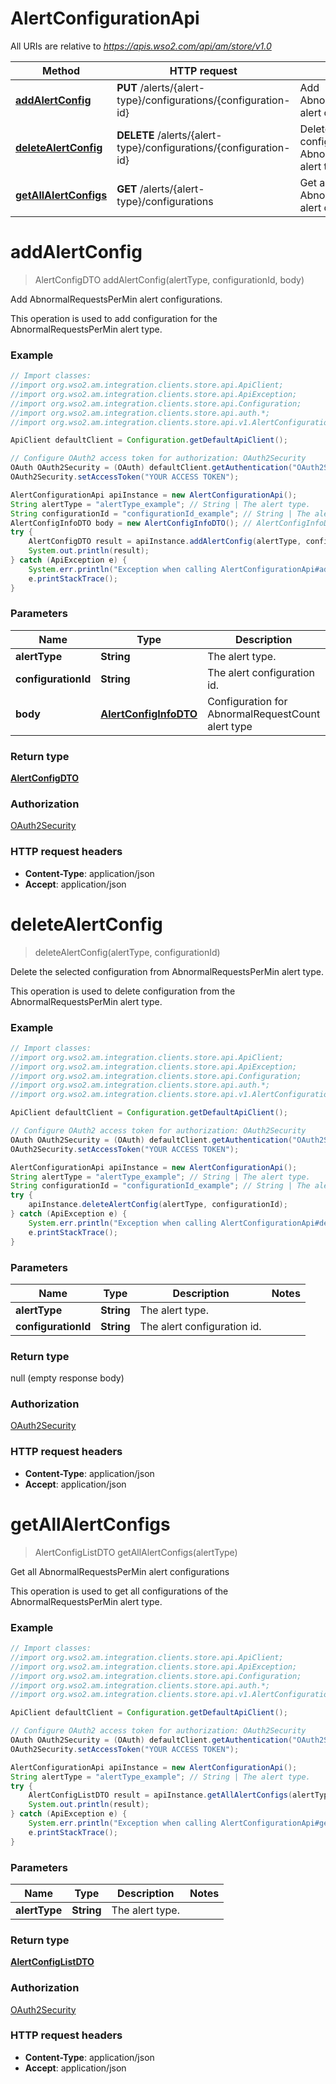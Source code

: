 # AlertConfigurationApi

All URIs are relative to *https://apis.wso2.com/api/am/store/v1.0*

Method | HTTP request | Description
------------- | ------------- | -------------
[**addAlertConfig**](AlertConfigurationApi.md#addAlertConfig) | **PUT** /alerts/{alert-type}/configurations/{configuration-id} | Add AbnormalRequestsPerMin alert configurations. 
[**deleteAlertConfig**](AlertConfigurationApi.md#deleteAlertConfig) | **DELETE** /alerts/{alert-type}/configurations/{configuration-id} | Delete the selected configuration from AbnormalRequestsPerMin alert type. 
[**getAllAlertConfigs**](AlertConfigurationApi.md#getAllAlertConfigs) | **GET** /alerts/{alert-type}/configurations | Get all AbnormalRequestsPerMin alert configurations 


<a name="addAlertConfig"></a>
# **addAlertConfig**
> AlertConfigDTO addAlertConfig(alertType, configurationId, body)

Add AbnormalRequestsPerMin alert configurations. 

This operation is used to add configuration for the AbnormalRequestsPerMin alert type. 

### Example
```java
// Import classes:
//import org.wso2.am.integration.clients.store.api.ApiClient;
//import org.wso2.am.integration.clients.store.api.ApiException;
//import org.wso2.am.integration.clients.store.api.Configuration;
//import org.wso2.am.integration.clients.store.api.auth.*;
//import org.wso2.am.integration.clients.store.api.v1.AlertConfigurationApi;

ApiClient defaultClient = Configuration.getDefaultApiClient();

// Configure OAuth2 access token for authorization: OAuth2Security
OAuth OAuth2Security = (OAuth) defaultClient.getAuthentication("OAuth2Security");
OAuth2Security.setAccessToken("YOUR ACCESS TOKEN");

AlertConfigurationApi apiInstance = new AlertConfigurationApi();
String alertType = "alertType_example"; // String | The alert type. 
String configurationId = "configurationId_example"; // String | The alert configuration id. 
AlertConfigInfoDTO body = new AlertConfigInfoDTO(); // AlertConfigInfoDTO | Configuration for AbnormalRequestCount alert type
try {
    AlertConfigDTO result = apiInstance.addAlertConfig(alertType, configurationId, body);
    System.out.println(result);
} catch (ApiException e) {
    System.err.println("Exception when calling AlertConfigurationApi#addAlertConfig");
    e.printStackTrace();
}
```

### Parameters

Name | Type | Description  | Notes
------------- | ------------- | ------------- | -------------
 **alertType** | **String**| The alert type.  |
 **configurationId** | **String**| The alert configuration id.  |
 **body** | [**AlertConfigInfoDTO**](AlertConfigInfoDTO.md)| Configuration for AbnormalRequestCount alert type |

### Return type

[**AlertConfigDTO**](AlertConfigDTO.md)

### Authorization

[OAuth2Security](../README.md#OAuth2Security)

### HTTP request headers

 - **Content-Type**: application/json
 - **Accept**: application/json

<a name="deleteAlertConfig"></a>
# **deleteAlertConfig**
> deleteAlertConfig(alertType, configurationId)

Delete the selected configuration from AbnormalRequestsPerMin alert type. 

This operation is used to delete configuration from the AbnormalRequestsPerMin alert type. 

### Example
```java
// Import classes:
//import org.wso2.am.integration.clients.store.api.ApiClient;
//import org.wso2.am.integration.clients.store.api.ApiException;
//import org.wso2.am.integration.clients.store.api.Configuration;
//import org.wso2.am.integration.clients.store.api.auth.*;
//import org.wso2.am.integration.clients.store.api.v1.AlertConfigurationApi;

ApiClient defaultClient = Configuration.getDefaultApiClient();

// Configure OAuth2 access token for authorization: OAuth2Security
OAuth OAuth2Security = (OAuth) defaultClient.getAuthentication("OAuth2Security");
OAuth2Security.setAccessToken("YOUR ACCESS TOKEN");

AlertConfigurationApi apiInstance = new AlertConfigurationApi();
String alertType = "alertType_example"; // String | The alert type. 
String configurationId = "configurationId_example"; // String | The alert configuration id. 
try {
    apiInstance.deleteAlertConfig(alertType, configurationId);
} catch (ApiException e) {
    System.err.println("Exception when calling AlertConfigurationApi#deleteAlertConfig");
    e.printStackTrace();
}
```

### Parameters

Name | Type | Description  | Notes
------------- | ------------- | ------------- | -------------
 **alertType** | **String**| The alert type.  |
 **configurationId** | **String**| The alert configuration id.  |

### Return type

null (empty response body)

### Authorization

[OAuth2Security](../README.md#OAuth2Security)

### HTTP request headers

 - **Content-Type**: application/json
 - **Accept**: application/json

<a name="getAllAlertConfigs"></a>
# **getAllAlertConfigs**
> AlertConfigListDTO getAllAlertConfigs(alertType)

Get all AbnormalRequestsPerMin alert configurations 

This operation is used to get all configurations of the AbnormalRequestsPerMin alert type. 

### Example
```java
// Import classes:
//import org.wso2.am.integration.clients.store.api.ApiClient;
//import org.wso2.am.integration.clients.store.api.ApiException;
//import org.wso2.am.integration.clients.store.api.Configuration;
//import org.wso2.am.integration.clients.store.api.auth.*;
//import org.wso2.am.integration.clients.store.api.v1.AlertConfigurationApi;

ApiClient defaultClient = Configuration.getDefaultApiClient();

// Configure OAuth2 access token for authorization: OAuth2Security
OAuth OAuth2Security = (OAuth) defaultClient.getAuthentication("OAuth2Security");
OAuth2Security.setAccessToken("YOUR ACCESS TOKEN");

AlertConfigurationApi apiInstance = new AlertConfigurationApi();
String alertType = "alertType_example"; // String | The alert type. 
try {
    AlertConfigListDTO result = apiInstance.getAllAlertConfigs(alertType);
    System.out.println(result);
} catch (ApiException e) {
    System.err.println("Exception when calling AlertConfigurationApi#getAllAlertConfigs");
    e.printStackTrace();
}
```

### Parameters

Name | Type | Description  | Notes
------------- | ------------- | ------------- | -------------
 **alertType** | **String**| The alert type.  |

### Return type

[**AlertConfigListDTO**](AlertConfigListDTO.md)

### Authorization

[OAuth2Security](../README.md#OAuth2Security)

### HTTP request headers

 - **Content-Type**: application/json
 - **Accept**: application/json

